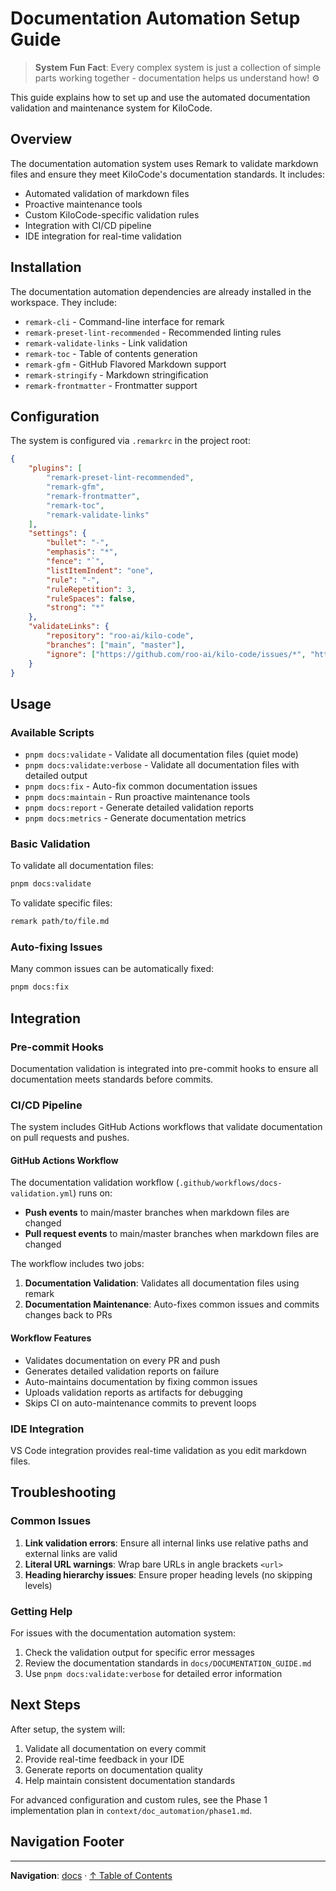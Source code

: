 # Documentation Automation Setup Guide

> **System Fun Fact**: Every complex system is just a collection of simple parts working together - documentation helps us understand how! ⚙️

This guide explains how to set up and use the automated documentation validation and maintenance
system for KiloCode.

## Overview

The documentation automation system uses Remark to validate markdown files and ensure they meet
KiloCode's documentation standards. It includes:

- Automated validation of markdown files
- Proactive maintenance tools
- Custom KiloCode-specific validation rules
- Integration with CI/CD pipeline
- IDE integration for real-time validation

## Installation

The documentation automation dependencies are already installed in the workspace. They include:

- `remark-cli` - Command-line interface for remark
- `remark-preset-lint-recommended` - Recommended linting rules
- `remark-validate-links` - Link validation
- `remark-toc` - Table of contents generation
- `remark-gfm` - GitHub Flavored Markdown support
- `remark-stringify` - Markdown stringification
- `remark-frontmatter` - Frontmatter support

## Configuration

The system is configured via `.remarkrc` in the project root:

```json
{
	"plugins": [
		"remark-preset-lint-recommended",
		"remark-gfm",
		"remark-frontmatter",
		"remark-toc",
		"remark-validate-links"
	],
	"settings": {
		"bullet": "-",
		"emphasis": "*",
		"fence": "`",
		"listItemIndent": "one",
		"rule": "-",
		"ruleRepetition": 3,
		"ruleSpaces": false,
		"strong": "*"
	},
	"validateLinks": {
		"repository": "roo-ai/kilo-code",
		"branches": ["main", "master"],
		"ignore": ["https://github.com/roo-ai/kilo-code/issues/*", "https://github.com/roo-ai/kilo-code/discussions/*"]
	}
}
```

## Usage

### Available Scripts

- `pnpm docs:validate` - Validate all documentation files (quiet mode)
- `pnpm docs:validate:verbose` - Validate all documentation files with detailed output
- `pnpm docs:fix` - Auto-fix common documentation issues
- `pnpm docs:maintain` - Run proactive maintenance tools
- `pnpm docs:report` - Generate detailed validation reports
- `pnpm docs:metrics` - Generate documentation metrics

### Basic Validation

To validate all documentation files:

```bash
pnpm docs:validate
```

To validate specific files:

```bash
remark path/to/file.md
```

### Auto-fixing Issues

Many common issues can be automatically fixed:

```bash
pnpm docs:fix
```

## Integration

### Pre-commit Hooks

Documentation validation is integrated into pre-commit hooks to ensure all documentation meets
standards before commits.

### CI/CD Pipeline

The system includes GitHub Actions workflows that validate documentation on pull requests and
pushes.

#### GitHub Actions Workflow

The documentation validation workflow (`.github/workflows/docs-validation.yml`) runs on:

- **Push events** to main/master branches when markdown files are changed
- **Pull request events** to main/master branches when markdown files are changed

The workflow includes two jobs:

1. **Documentation Validation**: Validates all documentation files using remark
2. **Documentation Maintenance**: Auto-fixes common issues and commits changes back to PRs

#### Workflow Features

- Validates documentation on every PR and push
- Generates detailed validation reports on failure
- Auto-maintains documentation by fixing common issues
- Uploads validation reports as artifacts for debugging
- Skips CI on auto-maintenance commits to prevent loops

### IDE Integration

VS Code integration provides real-time validation as you edit markdown files.

## Troubleshooting

### Common Issues

1. **Link validation errors**: Ensure all internal links use relative paths and external links are
   valid
2. **Literal URL warnings**: Wrap bare URLs in angle brackets `<url>`
3. **Heading hierarchy issues**: Ensure proper heading levels (no skipping levels)

### Getting Help

For issues with the documentation automation system:

1. Check the validation output for specific error messages
2. Review the documentation standards in `docs/DOCUMENTATION_GUIDE.md`
3. Use `pnpm docs:validate:verbose` for detailed error information

## Next Steps

After setup, the system will:

1. Validate all documentation on every commit
2. Provide real-time feedback in your IDE
3. Generate reports on documentation quality
4. Help maintain consistent documentation standards

For advanced configuration and custom rules, see the Phase 1 implementation plan in
`context/doc_automation/phase1.md`.

## Navigation Footer

---

**Navigation**: [docs](../docs/) · [↑ Table of Contents](#documentation-automation-setup-guide)

